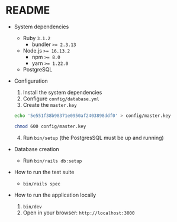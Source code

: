 # README

* System dependencies
  * Ruby `3.1.2`
    * bundler `>= 2.3.13`
  * Node.js `>= 16.13.2`
    * npm `>= 8.0`
    * yarn `>= 1.22.0`
  * PostgreSQL

* Configuration
  1. Install the system dependencies
  2. Configure `config/database.yml`
  3. Create the `master.key`
    ```sh
    echo '5e551f38b98371e0950af2403898ddf0' > config/master.key

    chmod 600 config/master.key
    ```
  4. Run `bin/setup` (the PostgresSQL must be up and running)

* Database creation
  * Run `bin/rails db:setup`

* How to run the test suite
  * `bin/rails spec`

* How to run the application locally
  1. `bin/dev`
  2. Open in your browser: `http://localhost:3000`
